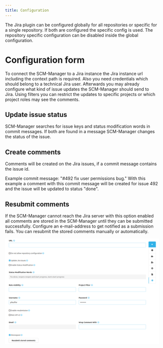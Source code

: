 ```yaml
---
title: Configuration
---
```

The Jira plugin can be configured globally for all repositories or specific for a single repository. If both are configured the specific config is used. The repository specific configuration can be disabled inside the global configuration.

# Configuration form
To connect the SCM-Manager to a Jira instance the Jira instance url including the context path is required. Also you need credentials which should belong to a technical Jira user.
Afterwards you may already configure what kind of issue updates the SCM-Manager should send to Jira. Using filters you can restrict the updates to specific projects or which project roles may see the comments. 

## Update issue status
SCM-Manager searches for issue keys and status modification words in commit messages. If both are found in a message SCM-Manager changes the status of the issue.

## Create comments
Comments will be created on the Jira issues, if a commit message contains the issue id.

Example commit message: "#492 fix user permissions bug."
With this example a comment with this commit message will be created for issue 492 and the issue will be updated to status "done".

## Resubmit comments
If the SCM-Manager cannot reach the Jira server with this option enabled all comments are stored in the SCM-Manager until they can be submitted successfully. 
Configure an e-mail-address to get notified as a submission fails. You can resubmit the stored comments manually or automatically.

![Jira configuration](assets/config.png)
